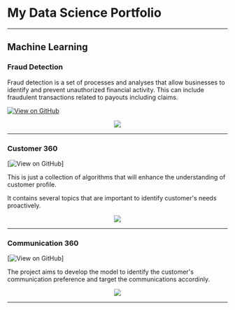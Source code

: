 # My Data Science Portfolio
---
## Machine Learning

### Fraud Detection

Fraud detection is a set of processes and analyses that allow businesses to identify and prevent unauthorized financial activity. This can include fraudulent transactions related to payouts including claims. 

[![View on GitHub](https://img.shields.io/badge/GitHub-View_on_GitHub-blue?logo=GitHub)](https://github.com/amarjitmahadik/fraud_detection)

<center><img src="images/fraud_detection.jpg"/></center>

---
### Customer 360

[![View on GitHub](https://img.shields.io/badge/GitHub-View_on_GitHub-blue?logo=GitHub)]

This is just a collection of algorithms that will enhance the understanding of customer profile.

It contains several topics that are important to identify customer's needs proactively. 

<center><img src="images/financial_modeling.jpg"/></center>

---
### Communication 360

[![View on GitHub](https://img.shields.io/badge/GitHub-View_on_GitHub-blue?logo=GitHub)]

The project aims to develop the model to identify the customer's communication preference and target the communications accordinly. 
<center><img src="https://camo.githubusercontent.com/a085b4fe60690252b8aa2de917c53fc3f63aec21aafea21c8f1ecb543d2c44cb/68747470733a2f2f7777772e616c74756d696e74656c6c6967656e63652e636f6d2f6173736574732f74696d652d7365726965732d70726564696374696f6e2d7573696e672d6c73746d2d646565702d6e657572616c2d6e6574776f726b732f73696e776176655f66756c6c5f7365712e706e67"/></center>

---
